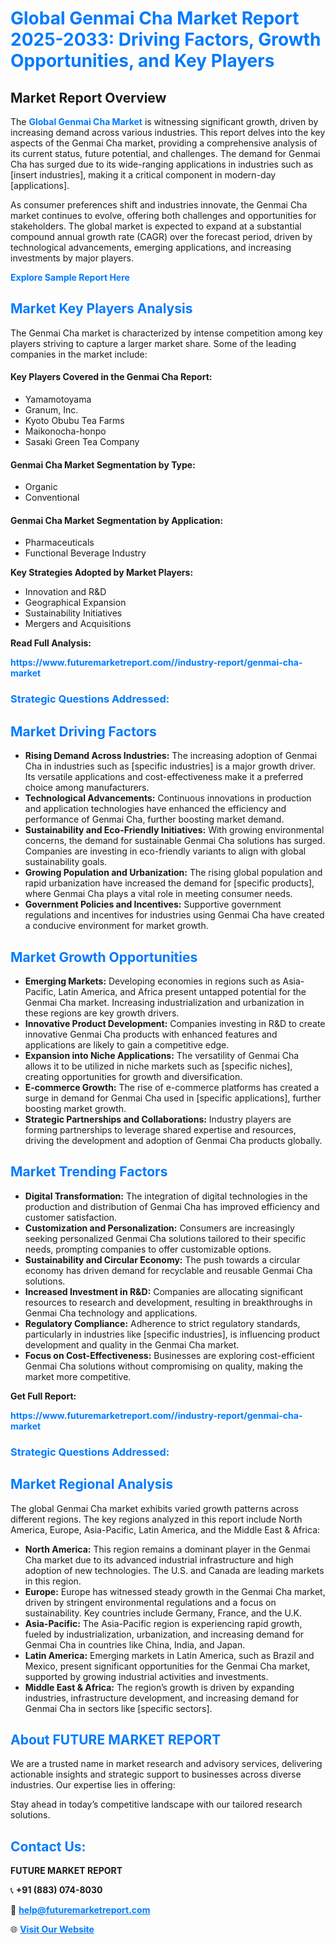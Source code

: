 <h1 style="color: #007BFF;">Global Genmai Cha Market Report 2025-2033: Driving Factors, Growth Opportunities, and Key Players</h1>

<section id="overview">
<h2>Market Report Overview</h2>
<p>The <a href="https://www.futuremarketreport.com//industry-report/genmai-cha-market" style="color: #007BFF; text-decoration: none;"><strong>Global Genmai Cha Market</strong></a> is witnessing significant growth, driven by increasing demand across various industries. This report delves into the key aspects of the Genmai Cha market, providing a comprehensive analysis of its current status, future potential, and challenges. The demand for Genmai Cha has surged due to its wide-ranging applications in industries such as [insert industries], making it a critical component in modern-day [applications].</p>
<p>As consumer preferences shift and industries innovate, the Genmai Cha market continues to evolve, offering both challenges and opportunities for stakeholders. The global market is expected to expand at a substantial compound annual growth rate (CAGR) over the forecast period, driven by technological advancements, emerging applications, and increasing investments by major players.</p>
</section>

<section id="overview">
<p><a href="https://www.futuremarketreport.com//request-sample/reportId=61729" style="color: #007BFF; text-decoration: none;"><strong>Explore Sample Report Here</strong></a></p>
</section>

<section id="key-players">
<h2 style="color: #007BFF;">Market Key Players Analysis</h2>
<p>The Genmai Cha market is characterized by intense competition among key players striving to capture a larger market share. Some of the leading companies in the market include:</p>
<h4>Key Players Covered in the Genmai Cha Report:</h4>
<ul><li>Yamamotoyama</li><li>Granum, Inc.</li><li>Kyoto Obubu Tea Farms</li><li>Maikonocha-honpo</li><li>Sasaki Green Tea Company</li></ul>
<h4>Genmai Cha Market Segmentation by Type:</h4>
<ul><li>Organic</li><li>Conventional</li></ul>

<h4>Genmai Cha Market Segmentation by Application:</h4>
<ul><li>Pharmaceuticals</li><li>Functional Beverage Industry</li></ul>
<p><strong>Key Strategies Adopted by Market Players:</strong></p>
<ul>
<li>Innovation and R&D</li>
<li>Geographical Expansion</li>
<li>Sustainability Initiatives</li>
<li>Mergers and Acquisitions</li>
</ul>
</section>

<section>
<p><strong>Read Full Analysis: </strong></p><a href="https://www.futuremarketreport.com//industry-report/genmai-cha-market" style="color: #007BFF; text-decoration: none;"><strong>https://www.futuremarketreport.com//industry-report/genmai-cha-market</strong></a>
<h3 style="color: #007BFF;">Strategic Questions Addressed:</h3>
</section>

<section id="driving-factors">
<h2 style="color: #007BFF;">Market Driving Factors</h2>
<ul>
<li><strong>Rising Demand Across Industries:</strong> The increasing adoption of Genmai Cha in industries such as [specific industries] is a major growth driver. Its versatile applications and cost-effectiveness make it a preferred choice among manufacturers.</li>
<li><strong>Technological Advancements:</strong> Continuous innovations in production and application technologies have enhanced the efficiency and performance of Genmai Cha, further boosting market demand.</li>
<li><strong>Sustainability and Eco-Friendly Initiatives:</strong> With growing environmental concerns, the demand for sustainable Genmai Cha solutions has surged. Companies are investing in eco-friendly variants to align with global sustainability goals.</li>
<li><strong>Growing Population and Urbanization:</strong> The rising global population and rapid urbanization have increased the demand for [specific products], where Genmai Cha plays a vital role in meeting consumer needs.</li>
<li><strong>Government Policies and Incentives:</strong> Supportive government regulations and incentives for industries using Genmai Cha have created a conducive environment for market growth.</li>
</ul>
</section>

<section id="growth-opportunities">
<h2 style="color: #007BFF;">Market Growth Opportunities</h2>
<ul>
<li><strong>Emerging Markets:</strong> Developing economies in regions such as Asia-Pacific, Latin America, and Africa present untapped potential for the Genmai Cha market. Increasing industrialization and urbanization in these regions are key growth drivers.</li>
<li><strong>Innovative Product Development:</strong> Companies investing in R&D to create innovative Genmai Cha products with enhanced features and applications are likely to gain a competitive edge.</li>
<li><strong>Expansion into Niche Applications:</strong> The versatility of Genmai Cha allows it to be utilized in niche markets such as [specific niches], creating opportunities for growth and diversification.</li>
<li><strong>E-commerce Growth:</strong> The rise of e-commerce platforms has created a surge in demand for Genmai Cha used in [specific applications], further boosting market growth.</li>
<li><strong>Strategic Partnerships and Collaborations:</strong> Industry players are forming partnerships to leverage shared expertise and resources, driving the development and adoption of Genmai Cha products globally.</li>
</ul>
</section>

<section id="trending-factors">
<h2 style="color: #007BFF;">Market Trending Factors</h2>
<ul>
<li><strong>Digital Transformation:</strong> The integration of digital technologies in the production and distribution of Genmai Cha has improved efficiency and customer satisfaction.</li>
<li><strong>Customization and Personalization:</strong> Consumers are increasingly seeking personalized Genmai Cha solutions tailored to their specific needs, prompting companies to offer customizable options.</li>
<li><strong>Sustainability and Circular Economy:</strong> The push towards a circular economy has driven demand for recyclable and reusable Genmai Cha solutions.</li>
<li><strong>Increased Investment in R&D:</strong> Companies are allocating significant resources to research and development, resulting in breakthroughs in Genmai Cha technology and applications.</li>
<li><strong>Regulatory Compliance:</strong> Adherence to strict regulatory standards, particularly in industries like [specific industries], is influencing product development and quality in the Genmai Cha market.</li>
<li><strong>Focus on Cost-Effectiveness:</strong> Businesses are exploring cost-efficient Genmai Cha solutions without compromising on quality, making the market more competitive.</li>
</ul>
</section>

<section>
<p><strong>Get Full Report: </strong></p><a href="https://www.futuremarketreport.com//industry-report/genmai-cha-market" style="color: #007BFF; text-decoration: none;"><strong>https://www.futuremarketreport.com//industry-report/genmai-cha-market</strong></a>
<h3 style="color: #007BFF;">Strategic Questions Addressed:</h3>
</section>


<section id="regional-analysis">
<h2 style="color: #007BFF;">Market Regional Analysis</h2>
<p>The global Genmai Cha market exhibits varied growth patterns across different regions. The key regions analyzed in this report include North America, Europe, Asia-Pacific, Latin America, and the Middle East & Africa:</p>
<ul>
<li><strong>North America:</strong> This region remains a dominant player in the Genmai Cha market due to its advanced industrial infrastructure and high adoption of new technologies. The U.S. and Canada are leading markets in this region.</li>
<li><strong>Europe:</strong> Europe has witnessed steady growth in the Genmai Cha market, driven by stringent environmental regulations and a focus on sustainability. Key countries include Germany, France, and the U.K.</li>
<li><strong>Asia-Pacific:</strong> The Asia-Pacific region is experiencing rapid growth, fueled by industrialization, urbanization, and increasing demand for Genmai Cha in countries like China, India, and Japan.</li>
<li><strong>Latin America:</strong> Emerging markets in Latin America, such as Brazil and Mexico, present significant opportunities for the Genmai Cha market, supported by growing industrial activities and investments.</li>
<li><strong>Middle East & Africa:</strong> The region’s growth is driven by expanding industries, infrastructure development, and increasing demand for Genmai Cha in sectors like [specific sectors].</li>
</ul>
</section>

<footer>
<h2 style="color: #007BFF;">About FUTURE MARKET REPORT</h2>
<p>We are a trusted name in market research and advisory services, delivering actionable insights and strategic support to businesses across diverse industries. Our expertise lies in offering:</p>

<p>Stay ahead in today’s competitive landscape with our tailored research solutions.</p>

<h2 style="color: #007BFF;">Contact Us:</h2>
<p><strong>FUTURE MARKET REPORT</strong></p>
<p>📞 <strong>+91 (883) 074-8030</strong></p>
<p>📧 <strong><a href="mailto:help@futuremarketreport.com" style="color: #007BFF;">help@futuremarketreport.com</a></strong></p>
<p>🌐 <strong><a href="https://www.futuremarketreport.com/" style="color: #007BFF;">Visit Our Website</a></strong></p>
</footer>